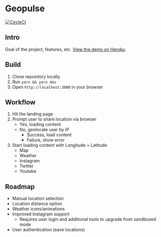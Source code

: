 # Geopulse

[![CircleCI](https://circleci.com/gh/seriouslysean/geopulse-app/tree/master.svg?style=svg)](https://circleci.com/gh/seriouslysean/geopulse-app/tree/master)

## Intro

Goal of the project, features, etc. [View the demo on Heroku](https://geopulse-app.herokuapp.com/).

## Build

1. Clone repository locally
1. Run `yarn && yarn dev`
1. Open `http://localhost:3000` in your browser

## Workflow

1. Hit the landing page
1. Prompt user to share location via browser
   * Yes, loading content
   * No, geolocate user by IP
     * Success, load content
     * Failure, show error
1. Start loading content with Longitude + Latitude
   * Map
   * Weather
   * Instagram
   * Twitter
   * Youtube

## Roadmap

* Manual location selection
* Location distance option
* Weather icons/animations
* Improved Instagram support
  * Requires user login and additional tools to upgrade from sandboxed mode
* User authentication (save locations)
